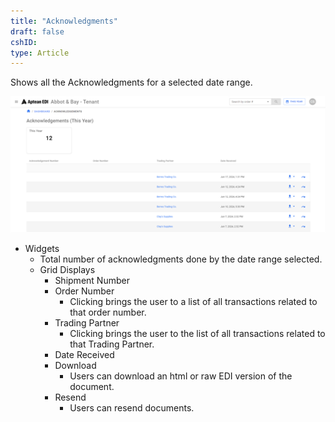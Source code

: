 ```yaml
---
title: "Acknowledgments"
draft: false
cshID:
type: Article
---
```



Shows all the Acknowledgments for a selected date range.

![](assets/images/edi-portal-image-11.png)

-   Widgets
    -   Total number of acknowledgments done by the date range selected.
    -   Grid Displays
        -   Shipment Number
        -   Order Number
            -   Clicking brings the user to a list of all transactions related to that order number.
        -   Trading Partner
            -   Clicking brings the user to the list of all transactions related to that Trading Partner.
        -   Date Received
        -   Download
            -   Users can download an html or raw EDI version of the document.
        -   Resend
            -   Users can resend documents.

